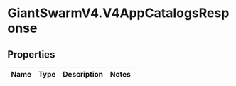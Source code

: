 # GiantSwarmV4.V4AppCatalogsResponse

## Properties
Name | Type | Description | Notes
------------ | ------------- | ------------- | -------------


